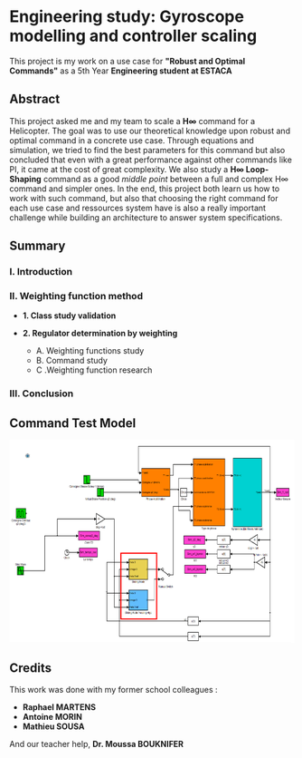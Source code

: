 # Engineering study: Gyroscope modelling and controller scaling

This project is my work on a use case for **"Robust and Optimal Commands"** as a 5th Year **Engineering student at ESTACA**

## Abstract

This project asked me and my team to scale a **H∞** command for a Helicopter. The goal was to use our theoretical knowledge upon robust and optimal command in a concrete use case. Through equations and simulation, we tried to find the best parameters for this command but also concluded that even with a great performance against other commands like PI, it came at the cost of great complexity. We also study a **H∞ Loop-Shaping** command as a good *middle point* between a full and complex H∞ command and simpler ones. In the end, this project both learn us how to work with such command, but also that choosing the right command for each use case and ressources system have is also a really important challenge while building an architecture to answer system specifications.

## Summary

### I. Introduction

### II. Weighting function method

- **1. Class study validation**

- **2. Regulator determination by weighting**
	- A. Weighting functions study
	- B. Command study
	- C .Weighting function research

### III. Conclusion

## Command Test Model

![power supply full model](./Ressources/Gyroscope_model.png)

## Credits

This work was done with my former school colleagues :

- **Raphael MARTENS**
- **Antoine MORIN**
- **Mathieu SOUSA**

And our teacher help, **Dr. Moussa BOUKNIFER**

